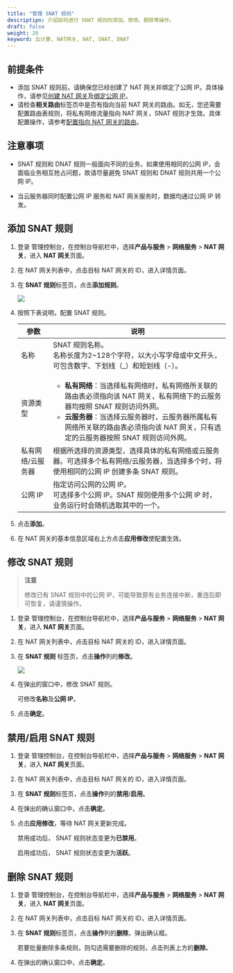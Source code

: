 ```yaml
---
title: "管理 SNAT 规则"
descriptipn: 介绍如何进行 SNAT 规则的添加、修改、删除等操作。
draft: false
weight: 20
keyword: 云计算, NAT网关, NAT, SNAT, DNAT
---
```


## 前提条件

- 添加 SNAT 规则前，请确保您已经创建了 NAT 网关并绑定了公网 IP。具体操作，请参见[创建 NAT 网关](../../manual/mge_nat/create_nat/)及[绑定公网 IP](../../manual/mge_nat/bind_unbind_eip/)。
- 请检查**相关路由**标签页中是否有指向当前 NAT 网关的路由。如无，您还需要配置路由表规则，将私有网络流量指向 NAT 网关，SNAT 规则才生效。具体配置操作，请参考[配置指向 NAT 网关的路由](../mge_nat/nat_route/)。

## 注意事项

- SNAT 规则和 DNAT 规则一般面向不同的业务，如果使用相同的公网 IP，会面临业务相互抢占问题，故请尽量避免 SNAT 规则和 DNAT 规则共用一个公网 IP。

- 当云服务器同时配置公网 IP 服务和 NAT 网关服务时，数据均通过公网 IP 转发。

##  添加 SNAT 规则

1. 登录 管理控制台，在控制台导航栏中，选择**产品与服务** > **网络服务** > **NAT 网关**，进入 **NAT 网关**页面。

2. 在 NAT 网关列表中，点击目标 NAT 网关的 ID，进入详情页面。

3. 在 **SNAT 规则**标签页，点击**添加规则**。

   ![](../../_images/create_snat.png)

4. 按照下表说明，配置 SNAT 规则。

   | 参数              | 说明                                                         |
   | ----------------- | ------------------------------------------------------------ |
   | 名称              | SNAT 规则名称。<br>名称长度为2~128个字符，以大小写字母或中文开头， 可包含数字、下划线（_）和短划线（-）。 |
   | 资源类型          | <ul><li>**私有网络**：当选择私有网络时，私有网络所关联的路由表必须指向该 NAT 网关，私有网络下的云服务器均按照 SNAT 规则访问外网。</li><li>**云服务器**：当选择云服务器时，云服务器所属私有网络所关联的路由表必须指向该 NAT 网关，只有选定的云服务器按照 SNAT 规则访问外网。</li></ul> |
   | 私有网络/云服务器 | 根据所选择的资源类型，选择具体的私有网络或云服务器。可选择多个私有网络/云服务器，当选择多个时，将使用相同的公网 IP 创建多条 SNAT 规则。 |
   | 公网 IP           | 指定访问公网的公网 IP。<br/>可选择多个公网 IP。SNAT 规则使用多个公网 IP 时，业务运行时会随机选取其中的一个。 |

4. 点击**添加**。
5. 在 NAT 网关的基本信息区域右上方点击**应用修改**使配置生效。

## 修改 SNAT 规则

> **注意**
>
> 修改已有 SNAT 规则中的公网 IP，可能导致原有业务连接中断，重连后即可恢复，请谨慎操作。

1. 登录 管理控制台，在控制台导航栏中，选择**产品与服务** > **网络服务** > **NAT 网关**，进入 **NAT 网关**页面。

2. 在 NAT 网关列表中，点击目标 NAT 网关的 ID，进入详情页面。

3. 在 **SNAT 规则** 标签页，点击**操作**列的**修改**。

   ![](../../_images/mdy_snat.png)

4. 在弹出的窗口中，修改 SNAT 规则。

   可修改**名称**及**公网 IP**。

5. 点击**确定**。

## 禁用/启用 SNAT 规则

1. 登录 管理控制台，在控制台导航栏中，选择**产品与服务** > **网络服务** > **NAT 网关**，进入 **NAT 网关**页面。
2. 在 NAT 网关列表中，点击目标 NAT 网关的 ID，进入详情页面。
3. 在 **SNAT 规则**标签页，点击**操作**列的**禁用**/**启用**。
4. 在弹出的确认窗口中，点击**确定**。

5. 点击**应用修改**，等待 NAT 网关更新完成。

   禁用成功后， SNAT 规则状态变更为**已禁用**。

   启用成功后， SNAT 规则状态变更为**活跃**。

## 删除 SNAT 规则

1. 登录 管理控制台，在控制台导航栏中，选择**产品与服务** > **网络服务** > **NAT 网关**，进入 **NAT 网关**页面。

2. 在 NAT 网关列表中，点击目标 NAT 网关的 ID，进入详情页面。

3. 在 **SNAT 规则**标签页，点击**操作**列的**删除**，弹出确认框。

   若要批量删除多条规则，则勾选需要删除的规则，点击列表上方的**删除**。

4. 在弹出的确认窗口中，点击**确定**。

